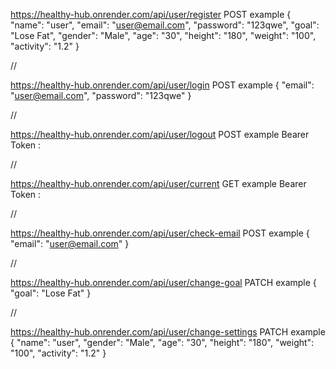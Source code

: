 https://healthy-hub.onrender.com/api/user/register
POST
example
{
"name": "user",
"email": "user@email.com",
"password": "123qwe",
"goal": "Lose Fat",
"gender": "Male",
"age": "30",
"height": "180",
"weight": "100",
"activity": "1.2"
}

//

https://healthy-hub.onrender.com/api/user/login
POST
example
{
"email": "user@email.com",
"password": "123qwe"
}

//

https://healthy-hub.onrender.com/api/user/logout
POST
example
Bearer Token :

//

https://healthy-hub.onrender.com/api/user/current
GET
example
Bearer Token :

//

https://healthy-hub.onrender.com/api/user/check-email
POST
example
{
"email": "user@email.com"
}

//

https://healthy-hub.onrender.com/api/user/change-goal
PATCH
example
{
"goal": "Lose Fat"
}

//

https://healthy-hub.onrender.com/api/user/change-settings
PATCH
example
{
"name": "user",
"gender": "Male",
"age": "30",
"height": "180",
"weight": "100",
"activity": "1.2"
}
